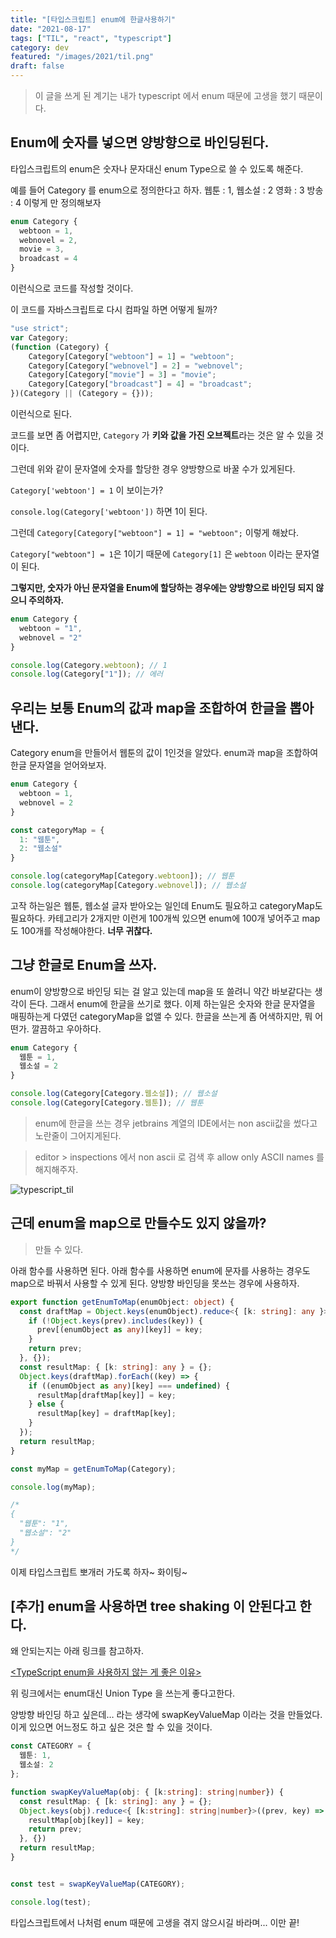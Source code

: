 ```yaml
---
title: "[타입스크립트] enum에 한글사용하기"
date: "2021-08-17"
tags: ["TIL", "react", "typescript"]
category: dev
featured: "/images/2021/til.png"
draft: false
---
```


> 이 글을 쓰게 된 계기는 내가 typescript 에서 enum 때문에 고생을 했기 때문이다.

## Enum에 숫자를 넣으면 양방향으로 바인딩된다.

타입스크립트의 enum은 숫자나 문자대신 enum Type으로 쓸 수 있도록 해준다.

예를 들어 Category 를 enum으로 정의한다고 하자.
웹툰 : 1, 웹소설 : 2 영화 : 3 방송 : 4 이렇게 만 정의해보자


```TypeScript
enum Category {
  webtoon = 1,
  webnovel = 2,
  movie = 3,
  broadcast = 4
}
```
이런식으로 코드를 작성할 것이다.

이 코드를 자바스크립트로 다시 컴파일 하면 어떻게 될까?


```TypeScript
"use strict";
var Category;
(function (Category) {
    Category[Category["webtoon"] = 1] = "webtoon";
    Category[Category["webnovel"] = 2] = "webnovel";
    Category[Category["movie"] = 3] = "movie";
    Category[Category["broadcast"] = 4] = "broadcast";
})(Category || (Category = {}));
```

이런식으로 된다.

코드를 보면 좀 어렵지만, `Category` 가 **키와 값을 가진 오브젝트**라는 것은 알 수 있을 것이다.

그런데 위와 같이 문자열에 숫자를 할당한 경우 양방향으로 바꿀 수가 있게된다.

`Category['webtoon'] = 1` 이 보이는가?

`console.log(Category['webtoon'])` 하면 1이 된다.

그런데 `Category[Category["webtoon"] = 1] = "webtoon";` 이렇게 해놨다.

`Category["webtoon"] = 1`은 1이기 때문에 `Category[1]` 은 `webtoon` 이라는 문자열이 된다.

**그렇지만, 숫자가 아닌 문자열을 Enum에 할당하는 경우에는 양방향으로 바인딩 되지 않으니 주의하자.**


```TypeScript
enum Category {
  webtoon = "1",
  webnovel = "2"
}

console.log(Category.webtoon); // 1
console.log(Category["1"]); // 에러
```

## 우리는 보통 Enum의 값과 map을 조합하여 한글을 뽑아낸다.
Category enum을 만들어서 웹툰의 값이 1인것을 알았다. enum과 map을 조합하여 한글 문자열을 얻어와보자.


```TypeScript
enum Category {
  webtoon = 1,
  webnovel = 2
}

const categoryMap = {
  1: "웹툰",
  2: "웹소설"
}

console.log(categoryMap[Category.webtoon]); // 웹툰
console.log(categoryMap[Category.webnovel]); // 웹소설
```

고작 하는일은 웹툰, 웹소설 글자 받아오는 일인데 Enum도 필요하고 categoryMap도 필요하다. 카테고리가 2개지만 이런게 100개씩 있으면 enum에 100개 넣어주고 map도 100개를 작성해야한다. **너무 귀찮다.**

## 그냥 한글로 Enum을 쓰자.
enum이 양방향으로 바인딩 되는 걸 알고 있는데 map을 또 쓸려니 약간 바보같다는 생각이 든다. 그래서 enum에 한글을 쓰기로 했다. 이제 하는일은 숫자와 한글 문자열을 매핑하는게 다였던 categoryMap을 없앨 수 있다. 한글을 쓰는게 좀 어색하지만, 뭐 어떤가. 깔끔하고 우아하다.


```TypeScript
enum Category {
  웹툰 = 1,
  웹소설 = 2
}

console.log(Category[Category.웹소설]); // 웹소설
console.log(Category[Category.웹툰]); // 웹툰
```


> enum에 한글을 쓰는 경우 jetbrains 계열의 IDE에서는 non ascii값을 썼다고 노란줄이 그어지게된다.

> editor > inspections 에서 non ascii 로 검색 후 allow only ASCII names 를 해지해주자.

![typescript_til](/images/2021/2021_08_typescript_til.png)


## 근데 enum을 map으로 만들수도 있지 않을까?

> 만들 수 있다.

아래 함수를 사용하면 된다. 아래 함수를 사용하면 enum에 문자를 사용하는 경우도 map으로 바꿔서 사용할 수 있게 된다. 양방향 바인딩을 못쓰는 경우에 사용하자.

```TypeScript
export function getEnumToMap(enumObject: object) {
  const draftMap = Object.keys(enumObject).reduce<{ [k: string]: any }>((prev, key) => {
    if (!Object.keys(prev).includes(key)) {
      prev[(enumObject as any)[key]] = key;
    }
    return prev;
  }, {});
  const resultMap: { [k: string]: any } = {};
  Object.keys(draftMap).forEach((key) => {
    if ((enumObject as any)[key] === undefined) {
      resultMap[draftMap[key]] = key;
    } else {
      resultMap[key] = draftMap[key];
    }
  });
  return resultMap;
}

const myMap = getEnumToMap(Category);

console.log(myMap);

/*
{
  "웹툰": "1",
  "웹소설": "2"
}
*/
```
이제 타입스크립트 뽀개러 가도록 하자~ 화이팅~



## [추가] enum을 사용하면 tree shaking 이 안된다고 한다.
왜 안되는지는 아래 링크를 참고하자.

[\<TypeScript enum을 사용하지 않는 게 좋은 이유>](https://engineering.linecorp.com/ko/blog/typescript-enum-tree-shaking/)

위 링크에서는 enum대신 Union Type 을 쓰는게 좋다고한다.

양방향 바인딩 하고 싶은데… 라는 생각에 swapKeyValueMap 이라는 것을 만들었다.
이게 있으면 어느정도 하고 싶은 것은 할 수 있을 것이다.

```TypeScript
const CATEGORY = {
  웹툰: 1,
  웹소설: 2
};

function swapKeyValueMap(obj: { [k:string]: string|number}) {
  const resultMap: { [k: string]: any } = {};
  Object.keys(obj).reduce<{ [k:string]: string|number}>((prev, key) => {
    resultMap[obj[key]] = key;
    return prev;
  }, {})
  return resultMap;
}


const test = swapKeyValueMap(CATEGORY);

console.log(test);
```

타입스크립트에서 나처럼 enum 때문에 고생을 겪지 않으시길 바라며... 이만 끝!
